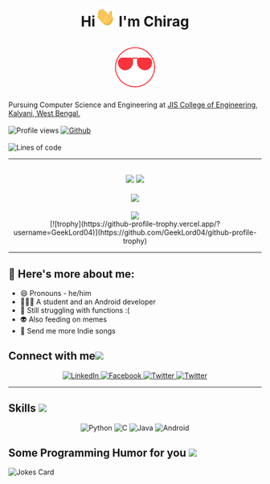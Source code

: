 ### <body> <h1 align="center">Hi<img src="https://raw.githubusercontent.com/ABSphreak/ABSphreak/master/gifs/Hi.gif" width="40" /> I'm Chirag<a> <br><br> <img width="80" src="https://raw.githubusercontent.com/tonynguyenit18/tonynguyenit18/main/static/happy-face.gif"></h1></body>
Pursuing Computer Science and Engineering at [JIS College of Engineering, Kalyani, West Bengal.](https://www.jiscollege.ac.in)
<br><br>![Profile views](https://komarev.com/ghpvc/?username=GeekLord04&color=green)
[![Github](https://img.shields.io/github/followers/GeekLord04?label=Follow&style=social)](https://github.com/GeekLord04)<br>
<br>![Lines of code](https://img.shields.io/badge/From%20Hello%20World%20I've%20written-4124786%20Lines%20of%20code-blue)<br>
<hr>
<br>
<div align="center" width="100%" >
    <img height="150" src="https://github-readme-stats.vercel.app/api?username=GeekLord04&show_icons=true&theme=radical" />
    <img height="150" src="https://github-readme-streak-stats.herokuapp.com/?user=GeekLord04&theme=radical" />
</div>
    <br>
<div align="center" width="100%">
    <img align="center" src="https://activity-graph.herokuapp.com/graph?username=GeekLord04&theme=redical&hide_border=true&area=true" />
</div>
    <br>
<div align="center" width="100%">
    <img align="center" src="https://github-readme-stats.vercel.app/api/top-langs/?username=GeekLord04&langs_count=8" />
</div>
<div align="center" width="100%">
    [![trophy](https://github-profile-trophy.vercel.app/?username=GeekLord04)](https://github.com/GeekLord04/github-profile-trophy)
</div>
<hr>

## 🚀 Here's more about me:
- 😄 Pronouns - he/him
- 👨🏽‍💻 A student and an Android developer
- 🌱 Still struggling with functions :(
- 👽 Also feeding on memes
- 🎼 Send me more Indie songs
<h2> Connect with me<img src='https://raw.githubusercontent.com/ShahriarShafin/ShahriarShafin/main/Assets/handshake.gif' width="100"> </h2>
<p align="center">
    <a href="https://www.linkedin.com/in/chirag-chakraborty-6240971b6/">
      <img alt="LinkedIn" src="https://img.icons8.com/fluent/48/000000/linkedin.png" />
    </a>
    <a href="https://www.facebook.com/chirag.chakraborty.378/">
      <img alt="Facebook" src="https://img.icons8.com/fluent/50/000000/facebook-new.png" />
    </a>
    <a href="https://twitter.com/untouched_aurum">
      <img alt="Twitter" src="https://img.icons8.com/fluent/48/000000/twitter.png" />
    </a>
    <a href="https://www.instagram.com/untouched_aurum_/">
      <img alt="Twitter" src="https://img.icons8.com/fluent/48/000000/instagram-new.png" />
    </a>
  </p>
<hr>

## <h2> Skills <img src = "https://media2.giphy.com/media/QssGEmpkyEOhBCb7e1/giphy.gif?cid=ecf05e47a0n3gi1bfqntqmob8g9aid1oyj2wr3ds3mg700bl&rid=giphy.gif" width = "60"> </h2>

<div align="center" width=100%>
    <img title="Python" height="50" src="https://img.icons8.com/color/50/000000/python.png">
    <img title="C" height="50" src="https://img.icons8.com/color/48/000000/c-programming.png">
    <img title="Java" height="50" src="https://img.icons8.com/color/48/000000/java-coffee-cup-logo.png">
    <img title="Android" height="50" src="https://img.icons8.com/fluent/48/000000/android-os.png">
</div>
<h2> Some Programming Humor for you <img align ='ccentre' src='https://media2.giphy.com/media/UQDSBzfyiBKvgFcSTw/giphy.gif?cid=ecf05e47p3cd513axbek3f56ti3jzizq8hincw20jauyyfyw&rid=giphy.gif' width = "60"></h2>

![Jokes Card](https://readme-jokes.vercel.app/api?theme=radical)
